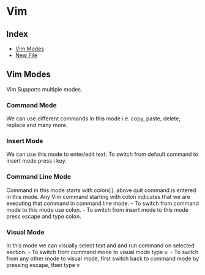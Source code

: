# Vim

## Index
* [Vim Modes](#Vim-modes)
* [New File](#New-File)

## Vim Modes

Vim Supports multiple modes.

### Command Mode 

We can use different commands in this mode i.e. copy, paste, delete, replace and many more.

### Insert Mode 

We can use this mode to enter/edit text. To switch from default command to insert mode press i key.

### Command Line Mode 

Command in this mode starts with colon(:). above quit command is entered in this mode. Any Vim command starting with colon indicates that we are executing that command in command line mode.
	- To switch from command mode to this mode use colon.
	- To switch from insert mode to this mode press escape and type colon.

### Visual Mode 

In this mode we can visually select text and and run command on selected section.
	- To switch from command mode to visual mode type v.
	- To switch from any other mode to visual mode, first switch back to command mode by pressing escape, then type v


